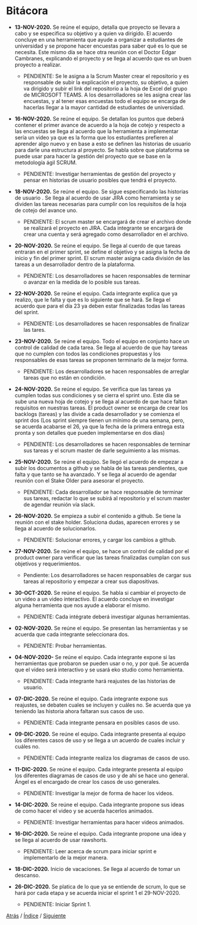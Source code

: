 # Bitácora

- **13-NOV-2020.** Se reúne el equipo, detalla que proyecto se llevara a cabo y se especifica su objetivo y a quien va dirigido. El acuerdo concluye en una herramienta que ayude a organizar a estudiantes de universidad y se propone hacer encuestas para saber qué es lo que se necesita. Este mismo día se hace otra reunión con el Doctor Edgar Cambranes, explicando el proyecto y se llega al acuerdo que es un buen proyecto a realizar.
    - PENDIENTE: Se le asigna a la Scrum Master crear el repositorio y es responsable de subir la explicación el proyecto, su objetivo, a quien va dirigido y subir el link del repositorio a la hoja de Excel del grupo de MICROSOFT TEAMS. A los desarrolladores se les asigna crear las encuestas, y al tener esas encuestas todo el equipo se encarga de hacerlas llegar a la mayor cantidad de estudiantes de universidad.
    
- **16-NOV-2020.** Se reúne el equipo. Se detallan los puntos que deberá contener el primer avance de acuerdo a la hoja de cotejo y respecto a las encuestas se llega al acuerdo que la herramienta a implementar sería un video ya que es la forma que los estudiantes prefieren al aprender algo nuevo y en base a esto se definen las historias de usuario para darle una estructura al proyecto. Se habla sobre que plataforma se puede usar para hacer la gestión del proyecto que se base en la metodología ágil SCRUM.
    - PENDIENTE: Investigar herramientas de gestión del proyecto y pensar en historias de usuario posibles que tendrá el proyecto.

- **18-NOV-2020.** Se reúne el equipo. Se sigue especificando las historias de usuario . Se llega al acuerdo de usar JIRA como herramienta y se dividen las tareas necesarias para cumplir con los requisitos de la hoja de cotejo del avance uno.
    - PENDIENTE: El scrum master se encargará de crear el archivo donde se realizará el proyecto en JIRA. Cada integrante se encargará de crear una cuenta y será agregado como desarrollador en el archivo. 

- **20-NOV-2020.** Se reúne el equipo. Se llega al cuerdo de que tareas entraran en el primer sprint, se define el objetivo y se asigna la fecha de inicio y fin del primer sprint. El scrum master asigna cada división de las tareas a un desarrollador dentro de la plataforma.
    - PENDIENTE: Los desarrolladores se hacen responsables de terminar o avanzar en la medida de lo posible sus tareas.

- **22-NOV-2020.** Se reúne el equipo. Cada integrante explica que ya realizo, que le falta y que es lo siguiente que se hará. Se llega el acuerdo que para el día 23 ya deben estar finalizadas todas las tareas del sprint.
    - PENDIENTE: Los desarrolladores se hacen responsables de finalizar las tares.

- **23-NOV-2020.** Se reúne el equipo. Todo el equipo en conjunto hace un control de calidad de cada tarea. Se llega al acuerdo de que hay tareas que no cumplen con todos las condiciones propuestas y los responsables de esas tareas se proponen terminarlo de la mejor forma.
    - PENDIENTE: Los desarrolladores se hacen responsables de arreglar tareas que no están en condición.

- **24-NOV-2020.** Se reúne el equipo. Se verifica que las tareas ya cumplen todas sus condiciones y se cierra el sprint uno. Este día se sube una nueva hoja de cotejo y se llega al acuerdo de que hace faltan requisitos en nuestras tareas. El product owner se encarga de crear los backlogs (tareas) y las divide a cada desarrollador y se comienza el sprint dos (Los sprint siempre tienen un mínimo de una semana, pero, se acuerda acabarse el 26, ya que la fecha de la primera entrega esta pronta y son detalles que pueden implementarse en dos días)
    - PENDIENTE: Los desarrolladores se hacen responsables de terminar sus tareas y el scrum master de darle seguimiento a las mismas.

- **25-NOV-2020.** Se reúne el equipo. Se llegó el acuerdo de empezar a subir los documentos a github y se habla de las tareas pendientes, que falta y que tanto se ha avanzado. Y se llega al acuerdo de agendar reunión con el Stake Older para asesorar el proyecto.
    - PENDIENTE: Cada desarrollador se hace responsable de terminar sus tareas, redactar lo que se subirá al repositorio y el scrum master de agendar reunión vía slack.

- **26-NOV-2020.** Se empieza a subir el contenido a github. Se tiene la reunión con el stake holder. Soluciona dudas, aparecen errores y se llega al acuerdo de solucionarlos.
    - PENDIENTE: Solucionar errores, y cargar los cambios a github.

- **27-NOV-2020.** Se reúne el equipo, se hace un control de calidad por el product owner para verificar que las tareas finalizadas cumplan con sus objetivos y requerimientos.
    - Pendiente: Los desarrolladores se hacen responsables de cargar sus tareas al repositorio y empezar a crear sus diapositivas.

- **30-OCT-2020.** Se reúne el equipo. Se habla si cambiar el proyecto de un video a un video interactivo. El acuerdo concluye en investigar alguna herramienta que nos ayude a elaborar el mismo. 
    - PENDIENTE: Cada intégrate deberá investigar algunas herramientas.
- **02-NOV-2020.** Se reúne el equipo. Se presentan las herramientas y se acuerda que cada integrante seleccionara dos. 
    - PENDIENTE: Probar herramientas.
- **04-NOV-2020-** Se reúne el equipo. Cada integrante expone si las herramientas que probaron se pueden usar o no, y por qué. Se acuerda que el video será interactivo y se usará eko studio como herramienta. 
    - PENDIENTE: Cada integrante hará reajustes de las historias de usuario.
- **07-DIC-2020.** Se reúne el equipo. Cada integrante expone sus reajustes, se debaten cuales se incluyen y cuáles no. Se acuerda que ya teniendo las historia ahora faltaran sus casos de uso. 
    - PENDIENTE: Cada integrante pensara en posibles casos de uso.
- **09-DIC-2020.** Se reúne el equipo. Cada integrante presenta al equipo los diferentes casos de uso y se llega a un acuerdo de cuales incluir y cuáles no. 
    - PENDIENTE: Cada integrante realiza los diagramas de casos de uso.
- **11-DIC-2020.** Se reúne el equipo. Cada integrante presenta al equipo los diferentes diagramas de casos de uso y de ahí se hace uno general. Ángel es el encargado de crear los casos de uso generales. 
    - PENDIENTE: Investigar la mejor de forma de hacer los videos.
- **14-DIC-2020.** Se reúne el equipo. Cada integrante propone sus ideas de como hacer el video y se acuerda hacerlos animados. 
    - PENDIENTE: Investigar herramientas para hacer videos animados.
- **16-DIC-2020.** Se reúne el equipo. Cada integrante propone una idea y se llega al acuerdo de usar rawshorts. 
    - PENDIENTE: Leer acerca de scrum para iniciar sprint e implementarlo de la mejor manera.
- **18-DIC-2020.** Inicio de vacaciones. Se llega al acuerdo de tomar un descanso.
- **26-DIC-2020.** Se platica de lo que ya se entiende de scrum, lo que se hará por cada etapa y se acuerda iniciar el sprint 1 el 29-NOV-2020. 
    - PENDIENTE: Iniciar Sprint 1.


[Atrás](https://github.com/Ibis-C/Metodos-de-organizacion/blob/Segunda-Entrega/Documentacion/4.%20Roles%20y%20proceso%20de%20trabajo.md#proceso-de-trabajo)
/ [Índice](https://github.com/Ibis-C/Metodos-de-organizacion/tree/Segunda-Entrega#%C3%ADndice-scroll) /
[Siguiente](https://github.com/Ibis-C/Metodos-de-organizacion/blob/Segunda-Entrega/Documentacion/6.%20Datos%20de%20estudio%20e%20Investigacion.md#datos-de-estudio-e-investigación)
 


